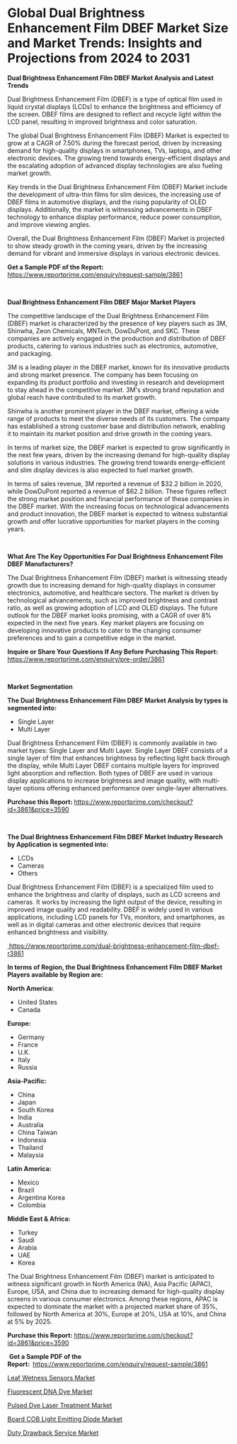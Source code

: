 <p><h1>Global Dual Brightness Enhancement Film DBEF Market Size and Market Trends: Insights and Projections from 2024 to 2031</h1></p><p><strong>Dual Brightness Enhancement Film DBEF Market Analysis and Latest Trends</strong></p>
<p><p>Dual Brightness Enhancement Film (DBEF) is a type of optical film used in liquid crystal displays (LCDs) to enhance the brightness and efficiency of the screen. DBEF films are designed to reflect and recycle light within the LCD panel, resulting in improved brightness and color saturation.</p><p>The global Dual Brightness Enhancement Film (DBEF) Market is expected to grow at a CAGR of 7.50% during the forecast period, driven by increasing demand for high-quality displays in smartphones, TVs, laptops, and other electronic devices. The growing trend towards energy-efficient displays and the escalating adoption of advanced display technologies are also fueling market growth.</p><p>Key trends in the Dual Brightness Enhancement Film (DBEF) Market include the development of ultra-thin films for slim devices, the increasing use of DBEF films in automotive displays, and the rising popularity of OLED displays. Additionally, the market is witnessing advancements in DBEF technology to enhance display performance, reduce power consumption, and improve viewing angles.</p><p>Overall, the Dual Brightness Enhancement Film (DBEF) Market is projected to show steady growth in the coming years, driven by the increasing demand for vibrant and immersive displays in various electronic devices.</p></p>
<p><strong>Get a Sample PDF of the Report:&nbsp;</strong> <a href="https://www.reportprime.com/enquiry/request-sample/3861">https://www.reportprime.com/enquiry/request-sample/3861</a></p>
<p>&nbsp;</p>
<p><strong>Dual Brightness Enhancement Film DBEF Major Market Players</strong></p>
<p><p>The competitive landscape of the Dual Brightness Enhancement Film (DBEF) market is characterized by the presence of key players such as 3M, Shinwha, Zeon Chemicals, MNTech, DowDuPont, and SKC. These companies are actively engaged in the production and distribution of DBEF products, catering to various industries such as electronics, automotive, and packaging.</p><p>3M is a leading player in the DBEF market, known for its innovative products and strong market presence. The company has been focusing on expanding its product portfolio and investing in research and development to stay ahead in the competitive market. 3M's strong brand reputation and global reach have contributed to its market growth.</p><p>Shinwha is another prominent player in the DBEF market, offering a wide range of products to meet the diverse needs of its customers. The company has established a strong customer base and distribution network, enabling it to maintain its market position and drive growth in the coming years.</p><p>In terms of market size, the DBEF market is expected to grow significantly in the next few years, driven by the increasing demand for high-quality display solutions in various industries. The growing trend towards energy-efficient and slim display devices is also expected to fuel market growth.</p><p>In terms of sales revenue, 3M reported a revenue of $32.2 billion in 2020, while DowDuPont reported a revenue of $62.2 billion. These figures reflect the strong market position and financial performance of these companies in the DBEF market. With the increasing focus on technological advancements and product innovation, the DBEF market is expected to witness substantial growth and offer lucrative opportunities for market players in the coming years.</p></p>
<p>&nbsp;</p>
<p><strong>What Are The Key Opportunities For Dual Brightness Enhancement Film DBEF Manufacturers?</strong></p>
<p><p>The Dual Brightness Enhancement Film (DBEF) market is witnessing steady growth due to increasing demand for high-quality displays in consumer electronics, automotive, and healthcare sectors. The market is driven by technological advancements, such as improved brightness and contrast ratio, as well as growing adoption of LCD and OLED displays. The future outlook for the DBEF market looks promising, with a CAGR of over 8% expected in the next five years. Key market players are focusing on developing innovative products to cater to the changing consumer preferences and to gain a competitive edge in the market.</p></p>
<p><strong>Inquire or Share Your Questions If Any Before Purchasing This Report:</strong> <a href="https://www.reportprime.com/enquiry/pre-order/3861">https://www.reportprime.com/enquiry/pre-order/3861</a></p>
<p>&nbsp;</p>
<p><strong>Market Segmentation</strong></p>
<p><strong>The Dual Brightness Enhancement Film DBEF Market Analysis by types is segmented into:</strong></p>
<p><ul><li>Single Layer</li><li>Multi Layer</li></ul></p>
<p><p>Dual Brightness Enhancement Film (DBEF) is commonly available in two market types: Single Layer and Multi Layer. Single Layer DBEF consists of a single layer of film that enhances brightness by reflecting light back through the display, while Multi Layer DBEF contains multiple layers for improved light absorption and reflection. Both types of DBEF are used in various display applications to increase brightness and image quality, with multi-layer options offering enhanced performance over single-layer alternatives.</p></p>
<p><strong>Purchase this Report:&nbsp;</strong><a href="https://www.reportprime.com/checkout?id=3861&price=3590">https://www.reportprime.com/checkout?id=3861&price=3590</a></p>
<p>&nbsp;</p>
<p><strong>The Dual Brightness Enhancement Film DBEF Market Industry Research by Application is segmented into:</strong></p>
<p><ul><li>LCDs</li><li>Cameras</li><li>Others</li></ul></p>
<p><p>Dual Brightness Enhancement Film (DBEF) is a specialized film used to enhance the brightness and clarity of displays, such as LCD screens and cameras. It works by increasing the light output of the device, resulting in improved image quality and readability. DBEF is widely used in various applications, including LCD panels for TVs, monitors, and smartphones, as well as in digital cameras and other electronic devices that require enhanced brightness and visibility.</p></p>
<p><a href="https://www.reportprime.com/dual-brightness-enhancement-film-dbef-r3861">&nbsp;https://www.reportprime.com/dual-brightness-enhancement-film-dbef-r3861</a></p>
<p><strong>In terms of Region, the Dual Brightness Enhancement Film DBEF Market Players available by Region are:</strong></p>
<p>
    <p> <strong> North America: </strong>
        <ul>
            <li>United States</li>
            <li>Canada</li>
        </ul>
        </p> 
    <p> <strong> Europe: </strong>
        <ul>
            <li>Germany</li>
            <li>France</li>
            <li>U.K.</li>
            <li>Italy</li>
            <li>Russia</li>
        </ul>
        </p> 
    <p> <strong> Asia-Pacific: </strong>
        <ul>
            <li>China</li>
            <li>Japan</li>
            <li>South Korea</li>
            <li>India</li>
            <li>Australia</li>
            <li>China Taiwan</li>
            <li>Indonesia</li>
            <li>Thailand</li>
            <li>Malaysia</li>
        </ul>
        </p> 
    <p> <strong> Latin America: </strong>
        <ul>
            <li>Mexico</li>
            <li>Brazil</li>
            <li>Argentina Korea</li>
            <li>Colombia</li>
        </ul>
        </p> 
    <p> <strong> Middle East & Africa: </strong>
        <ul>
            <li>Turkey</li>
            <li>Saudi</li>
            <li>Arabia</li>
            <li>UAE</li>
            <li>Korea</li>
        </ul>
    </p>
    </p>
<p><p>The Dual Brightness Enhancement Film (DBEF) market is anticipated to witness significant growth in North America (NA), Asia Pacific (APAC), Europe, USA, and China due to increasing demand for high-quality display screens in various consumer electronics. Among these regions, APAC is expected to dominate the market with a projected market share of 35%, followed by North America at 30%, Europe at 20%, USA at 10%, and China at 5% by 2025.</p></p>
<p><strong>Purchase this Report: </strong><a href="https://www.reportprime.com/checkout?id=3861&price=3590">https://www.reportprime.com/checkout?id=3861&price=3590</a></p>
<p>&nbsp;<strong>Get a Sample PDF of the Report:&nbsp;&nbsp;</strong><a href="https://www.reportprime.com/enquiry/request-sample/3861">https://www.reportprime.com/enquiry/request-sample/3861</a></p>
<p><strong></strong></p>
<p><p><a href="https://www.linkedin.com/pulse/future-trends-global-leaf-wetness-sensors-market-insights-analysis-nygjc">Leaf Wetness Sensors Market</a></p><p><a href="https://issuu.com/reportprime-2/docs/fluorescent-dna-dye-market-size-2030.pptx">Fluorescent DNA Dye Market</a></p><p><a href="https://issuu.com/reportprime-2/docs/pulsed-dye-laser-treatment-market-size-2030.pptx">Pulsed Dye Laser Treatment Market</a></p><p><a href="https://github.com/nafisalvee228/Market-Research-Report-List-1/blob/main/board-cob-light-emitting-diode-market.md">Board COB Light Emitting Diode Market</a></p><p><a href="https://www.linkedin.com/pulse/duty-drawback-service-market-forecast-global-trends-analysis-x59yc">Duty Drawback Service Market</a></p></p>